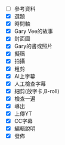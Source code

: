 

- [ ] 參考資料
- [X] 選題
- [X] 時間軸
- [X] Gary Vee的故事
- [X] 封面圖
- [X] Gary的書或照片
- [X] 擬稿
- [X] 拍攝
- [X] 粗剪
- [X] AI上字幕
- [X] 人工檢查字幕
- [X] 細剪(放字卡,B-roll)
- [X] 檢查一遍
- [X] 導出
- [X] 上傳YT
- [X] CC字幕
- [X] 編輯說明
- [X] 發佈